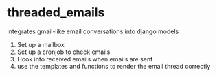 # threaded_emails

integrates gmail-like email conversations into django models

1. Set up a mailbox
2. Set up a cronjob to check emails
3. Hook into received emails when emails are sent
4. use the templates and functions to render the email thread correctly
